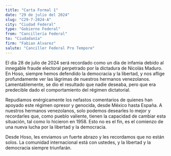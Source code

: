```yaml
---
title: "Carta Formal 1"
date: "29 de julio del 2024"
slug: "C29-7-2024-A"
city: "Ciudad Federal"
type: "Gobierno Federal"
from: "Cancillería Federal"
to: "Ciudadanía"
firm: "Fabian Alvarez"
salute: "Canciller Federal Pro Tempore"
---
```

El día 28 de julio de 2024 será recordado como un día de infamia debido al innegable fraude electoral perpetrado por la dictadura de Nicolás Maduro. En Hoso, siempre hemos defendido la democracia y la libertad, y nos aflige profundamente ver las lágrimas de nuestros hermanos venezolanos. Lamentablemente, se dio el resultado que nadie deseaba, pero que era predecible dado el comportamiento del régimen dictatorial.

Repudiamos enérgicamente los nefastos comentarios de quienes han apoyado este régimen opresor y genocida, desde México hasta España. A nuestros hermanos venezolanos, solo podemos desearles lo mejor y recordarles que, como pueblo valiente, tienen la capacidad de cambiar esta situación, tal como lo hicieron en 1958. Esto no es el fin, es el comienzo de una nueva lucha por la libertad y la democracia.

Desde Hoso, les enviamos un fuerte abrazo y les recordamos que no están solos. La comunidad internacional está con ustedes, y la libertad y la democracia siempre triunfarán.